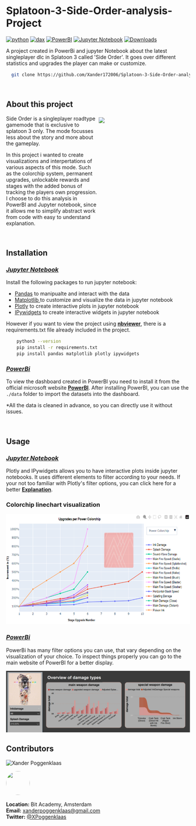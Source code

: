 # Splatoon-3-Side-Order-analysis-Project

[![python](https://img.shields.io/badge/python-3.12.2-blue)](https://docs.python.org/3/)
[![dax](https://img.shields.io/badge/dax_analysis-red)](https://learn.microsoft.com/en-us/dax/)
[![PowerBI](https://img.shields.io/badge/PowerBI-2.127.1080.0-yellow)](https://learn.microsoft.com/en-us/power-bi/)
[![Jupyter Notebook](https://img.shields.io/badge/Jupyter_Notebook-v7.1.2-orange)](https://docs.jupyter.org/en/latest/)
[![Downloads](https://img.shields.io/badge/Downloads-0-brightgreen)]()

A project created in PowerBi and jupyter Notebook about the latest singleplayer dlc in Splatoon 3 called 'Side Order'. It goes over different statistics 
and upgrades the player can make or customize.

```bash
  git clone https://github.com/Xander172006/Splatoon-3-Side-Order-analysis-Project.git
```
<br />

## About this project

<center align="left">
   <img align="right" style="margin-top: 5px;" src="https://images-wixmp-ed30a86b8c4ca887773594c2.wixmp.com/f/135bfa79-b0f9-4ca9-95ba-b81f8f61c8ab/dgxse5i-75173634-3a81-4e08-913a-c0f345c01748.png/v1/fill/w_1024,h_831/splatoon_3_side_order_logo__unofficial_style__by_bluetoad_10_dgxse5i-fullview.png?token=eyJ0eXAiOiJKV1QiLCJhbGciOiJIUzI1NiJ9.eyJzdWIiOiJ1cm46YXBwOjdlMGQxODg5ODIyNjQzNzNhNWYwZDQxNWVhMGQyNmUwIiwiaXNzIjoidXJuOmFwcDo3ZTBkMTg4OTgyMjY0MzczYTVmMGQ0MTVlYTBkMjZlMCIsIm9iaiI6W1t7ImhlaWdodCI6Ijw9ODMxIiwicGF0aCI6IlwvZlwvMTM1YmZhNzktYjBmOS00Y2E5LTk1YmEtYjgxZjhmNjFjOGFiXC9kZ3hzZTVpLTc1MTczNjM0LTNhODEtNGUwOC05MTNhLWMwZjM0NWMwMTc0OC5wbmciLCJ3aWR0aCI6Ijw9MTAyNCJ9XV0sImF1ZCI6WyJ1cm46c2VydmljZTppbWFnZS5vcGVyYXRpb25zIl19.qIkyQALRJm5fhRd5tcQC0AiEdPc0SUnvRIkxQUn-LGQ" width="250px"/>
    <div style="width: 250px" align="left">
        <p>
            Side Order is a singleplayer roadtype gamemode that is exclusive to splatoon 3 only. The mode focusses less about the story and more about the gameplay.
        </p>
        <p>
            In this project i wanted to create visualizations and interpertations of various aspects of this mode. Such as the colorchip system, permanent upgrades, unlockable rewards and stages with the
            added bonus of tracking the players own progression. I choose to do this analysis in PowerBI and Jupyter notebook, since it allows me to simplify abstract work from code with easy to understand explanation.
        </p>
    </div>
</center>

<br />

## Installation
### <ins>_Jupyter Notebook_<ins/>

Install the following packages to run jupyter notebook:

- [Pandas](https://pandas.pydata.org/docs/) to manipualte and interact with the data
- [Matplotlib ](https://matplotlib.org/stable/index.html) to customize and visualize the data in jupyter notebook
- [Plotly](https://plotly.com/python/) to create interactive plots in jupyter notebook
- [IPywidgets](https://ipywidgets.readthedocs.io/en/latest/) to create interactive widgets in jupyter notebook

However if you want to view the project using [**nbviewer**](https://nbviewer.jupyter.org/github/Xander172006/Side-Order-Project/blob/main/analysis/analysis.ipynb), there is a requirements.txt file already included in the project.

```bash
    python3 --version
    pip install -r requirements.txt
    pip install pandas matplotlib plotly ipywidgets
```

### <ins>_PowerBi_<ins/>

To view the dashboard created in PowerBI you need to install it from the official microsoft website [**PowerBI**](https://powerbi.microsoft.com/en-us/).
After installing PowerBI, you can use the `./data` folder to import the datasets into the dashboard.

*All the data is cleaned in advance, so you can directly use it without issues.

<br />

## Usage
### <ins>_Jupyter Notebook_<ins/>

Plotly and IPywidgets allows you to have interactive plots inside jupyter notebooks. It uses different elements to filter according to your needs.
If your not too familiar with Plotly's filter options, you can click here for a better [**Explanation**](https://plotly.com/python/filter/).
<br />

### **Colorchip linechart visualization**
<img src="./images/colorchips_visualization.png" alt="Colorchip visualization" width="650px" height="300px"/>

<br />

### <ins>_PowerBi_<ins/>

PowerBi has many filter options you can use, that vary depending on the visualization of your choice.
To inspect things properly you can go to the main website of PowerBI for a better display.

<img src="./images/upperhalf_dashboard.png" alt="Colorchip visualization"/>


## Contributors

![Xander Poggenklaas](https://img.shields.io/badge/Xander_Poggenklaas-Developer-blue)

[<img src="https://github.com/Xander172006.png" width="65px" height="65px" style="border-radius: 50px"/>](Xander172006)

**Location:** Bit Academy, Amsterdam
</br>
**Email:** xanderpoggenklaas@gmail.com
</br>
**Twitter:** [@XPoggenklaas](https://twitter.com/XPoggenklaas)

<style>
    .centering_colorchips {
        display: flex;
        justify-content: center;
        gap: 15px;
        align-items: center;
    }

</style>




